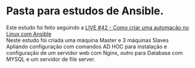 # Pasta para estudos de Ansible.
Este estudo foi feito seguindo a [LIVE #42 - Como criar uma automação  no Linux com Ansible](https://www.youtube.com/watch?v=t6nRBiupFgs)<br>
Neste estudo foi criada uma máquina Master e 3 máquinas Slaves <br>
Apliando configuração com comandos AD HOC para instalação e configuração de um servidor web com Nginx, outro para Database com MYSQL e um servidor de file server.
